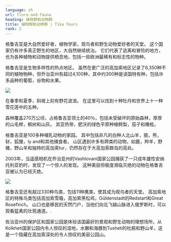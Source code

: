 ```yaml
---
language: zh
url: flora-and-fauna
heading: 植物群和动物群
title: 植物群和动物群 | Tika Tours
rank: 2
---
```

<div class="row content-row"><!-- 871 (1)-->
<div class="col-12 col-sm-6 col-md-6"><!-- 1194 -->

格鲁吉亚是大自然爱好者，植物学家，观鸟者和野生动物爱好者的天堂。 这个国家仍有许多真正野生的地区，大自然继续统治。 它们代表了逃离和冒险的地方，也为各种植物和动物提供栖息地，包括一些欧洲最稀有和标志性的物种。

</div>

<div class="col-12 col-sm-6 col-md-6"><!-- 1195 -->

格鲁吉亚是生物多样性的热点地区。 虽然在更广泛的高加索地区记录了6,350种不同的植物物种，但乔治亚州有超过4,100种，其中约300种是该国特有种，包括许多品种的葡萄，谷物和水果。

</div>

</div>

<div class="row content-row"><!-- 872 (2)-->
<div class="col-12 col-sm-6 col-md-6"><!-- 1196 -->

![](/library/content/img8.jpg)

在春季和夏季，斜坡上刻有野花波浪。 在这里可以找到十种牡丹和世界上十一种雪花莲中的五种。

森林覆盖270万公顷，占格鲁吉亚领土的40％，包括未受破坏的原始森林，厚厚的山毛榉，枫树和山灰。 其亚热带，肥沃的绿色平原种植鳄梨，茄子和橄榄。

格鲁吉亚是100多种哺乳动物的家园。 其中包括非凡的白种人北山羊，狼，熊，豺，狐狸，ly and和其他捕食者。 山区遇到许多有蹄类的动物，如鹿，羚羊，野猪，野山羊和独特的高加索tur，仍然存在于大高加索群岛的高处。

2003年，当遥感相机在乔治亚州的Vashlovani国家公园捕获了一只成年雄性安纳托利亚豹时，发现了一个惊人的发现。 这种美丽但极度濒临灭绝的动物在格鲁吉亚被认为已经灭绝。

</div>

<div class="col-12 col-sm-6 col-md-6"><!-- 1197 -->

![](/library/content/img7.jpg)

格鲁吉亚还有超过330种鸟类，包括11种鹰类，使其成为观鸟者的天堂。 高加索地区的特殊鸟类包括高加索雪橇，高加索黑松鸡，Güldenstadt的Redstart和Great
Rosefinch。 山口也是移民的天然门户，当他们向北飞越山脉进入俄罗斯时，可以观看猛禽的壮观通道。.

佐治亚州的保护区和国家公园是体验该国最好的景观和野生动物的理想场所，从Kolkheti国家公园内令人惊叹的湿地，水獭和海豚到Tusheti的杜鹃和野山羊，这是一个隐藏在高加索深处的令人惊叹的美丽公园山。

</div>

</div>
